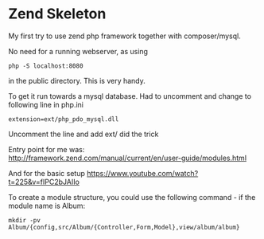 # Zend Skeleton

My first try to use zend php framework together with composer/mysql.

No need for a running webserver, as using 

```
php -S localhost:8080 
```

in the public directory. This is very handy.

To get it run towards a mysql database. Had to uncomment and change to following line in php.ini

```
extension=ext/php_pdo_mysql.dll
```

Uncomment the line and add ext/ did the trick

Entry point for me was:
http://framework.zend.com/manual/current/en/user-guide/modules.html

And for the basic setup
https://www.youtube.com/watch?t=225&v=fIPC2bJAIIo

To create a module structure, you could use the following command - if the module name is Album:

```
mkdir -pv Album/{config,src/Album/{Controller,Form,Model},view/album/album}
```
 